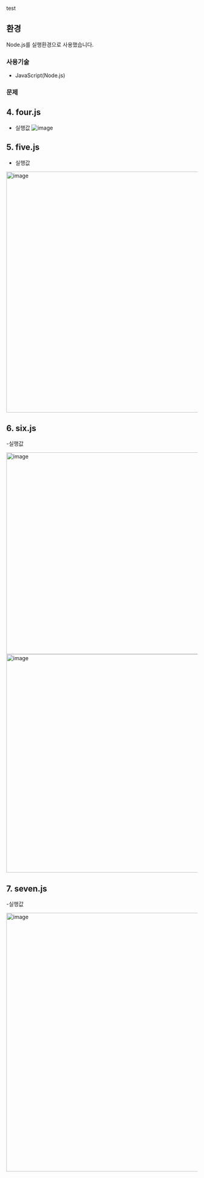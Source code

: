  test
## 환경
Node.js를 실행환경으로 사용했습니다. 

### 사용기술
- JavaScript(Node.js)

### 문제

## 4. four.js
- 실행값
![image](https://github.com/yhd1101/codingTest/assets/117626705/5ac7b9fd-c885-440b-bd4d-67304bb9393f)



## 5. five.js
- 실행값
<img width="634" alt="image" src="https://github.com/yhd1101/coadingTest/assets/117626705/698a25f8-fad6-4237-870e-4201ca89a2ab">

## 6. six.js
-실행값

<img width="531" alt="image" src="https://github.com/yhd1101/coadingTest/assets/117626705/ef7dde13-52a4-49e0-a5cd-6e6e28894007">
<img width="575" alt="image" src="https://github.com/yhd1101/coadingTest/assets/117626705/49bf94a7-528c-408e-99e1-b32ed1ae549d">

## 7. seven.js
-실행값

<img width="681" alt="image" src="https://github.com/yhd1101/coadingTest/assets/117626705/8ca9ad58-d69f-41ba-9808-55e97283a406">


   

